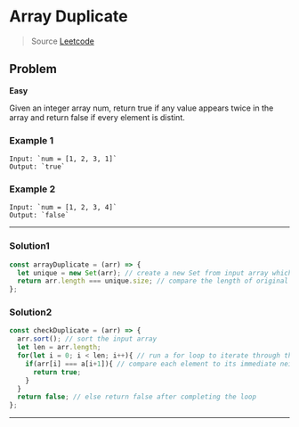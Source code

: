 # Array Duplicate

> Source [Leetcode](https://leetcode.com/problems/contains-duplicate/)

## Problem

**Easy**

Given an integer array num, return true if any value appears twice in the array and return false if every element is distint.

### Example 1

```
Input: `num = [1, 2, 3, 1]`
Output: `true`
```

### Example 2

```
Input: `num = [1, 2, 3, 4]`
Output: `false`
```

---

### Solution1

```JavaScript
const arrayDuplicate = (arr) => {
  let unique = new Set(arr); // create a new Set from input array which removes duplicates and retains unique values
  return arr.length === unique.size; // compare the length of original array to the size of the set. If different, original array had duplicates;
};
```

### Solution2

```JavaScript
const checkDuplicate = (arr) => {
  arr.sort(); // sort the input array
  let len = arr.length;
  for(let i = 0; i < len; i++){ // run a for loop to iterate through the array
    if(arr[i] === a[i+1]){ // compare each element to its immediate neighbor to the right and return true if match found
      return true;
    }
  }
  return false; // else return false after completing the loop
};
```

---
